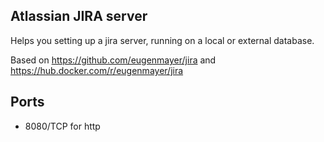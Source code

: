 ## Atlassian JIRA server

Helps you setting up a jira server, running on a local or external database.

Based on https://github.com/eugenmayer/jira and https://hub.docker.com/r/eugenmayer/jira

## Ports

- 8080/TCP for http